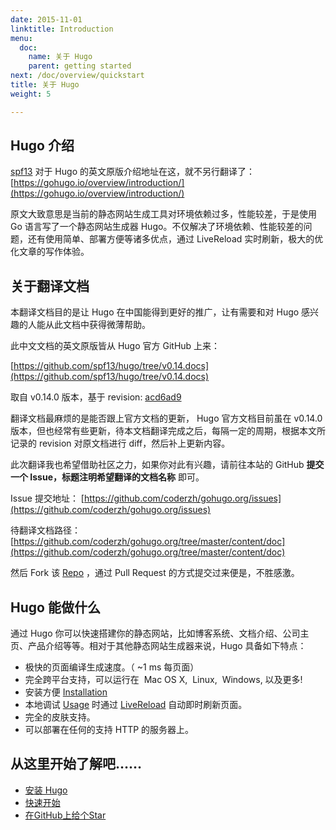 ```yaml
---
date: 2015-11-01
linktitle: Introduction
menu:
  doc:
    name: 关于 Hugo
    parent: getting started
next: /doc/overview/quickstart
title: 关于 Hugo
weight: 5

---
```


## Hugo 介绍

[spf13](http://spf13.com) 对于 Hugo 的英文原版介绍地址在这，就不另行翻译了：[https://gohugo.io/overview/introduction/](https://gohugo.io/overview/introduction/)

原文大致意思是当前的静态网站生成工具对环境依赖过多，性能较差，于是使用 Go 语言写了一个静态网站生成器 Hugo。不仅解决了环境依赖、性能较差的问题，还有使用简单、部署方便等诸多优点，通过 LiveReload 实时刷新，极大的优化文章的写作体验。

## 关于翻译文档

本翻译文档目的是让 Hugo 在中国能得到更好的推广，让有需要和对 Hugo 感兴趣的人能从此文档中获得微薄帮助。

此中文文档的英文原版皆从 Hugo 官方 GitHub 上来：

[https://github.com/spf13/hugo/tree/v0.14.docs](https://github.com/spf13/hugo/tree/v0.14.docs)

取自 v0.14.0 版本，基于 revision: [acd6ad9](https://github.com/spf13/hugo/tree/acd6ad92c181cd7cdb485467cef0e8986911fb02)

翻译文档最麻烦的是能否跟上官方文档的更新， Hugo 官方文档目前虽在 v0.14.0 版本，但也经常有些更新，待本文档翻译完成之后，每隔一定的周期，根据本文所记录的 revision 对原文档进行 diff，然后补上更新内容。

此次翻译我也希望借助社区之力，如果你对此有兴趣，请前往本站的 GitHub **提交一个 Issue，标题注明希望翻译的文档名称** 即可。

Issue 提交地址： [https://github.com/coderzh/gohugo.org/issues](https://github.com/coderzh/gohugo.org/issues)

待翻译文档路径： [https://github.com/coderzh/gohugo.org/tree/master/content/doc](https://github.com/coderzh/gohugo.org/tree/master/content/doc)

然后 Fork 该 [Repo](https://github.com/coderzh/gohugo.org) ，通过 Pull Request 的方式提交过来便是，不胜感激。

## Hugo 能做什么

通过 Hugo 你可以快速搭建你的静态网站，比如博客系统、文档介绍、公司主页、产品介绍等等。相对于其他静态网站生成器来说，Hugo 具备如下特点：

  * 极快的页面编译生成速度。（ ~1&nbsp;ms 每页面）
  * 完全跨平台支持，可以运行在 <i class="fa fa-apple"></i>&nbsp;Mac OS&nbsp;X, <i class="fa fa-linux"></i>&nbsp;Linux, <i class="fa fa-windows"></i>&nbsp;Windows, 以及更多!
  * 安装方便 [Installation](/doc/overview/installing/)
  * 本地调试 [Usage](/doc/overview/usage/) 时通过 [LiveReload](/doc/extras/livereload/) 自动即时刷新页面。
  * 完全的皮肤支持。
  * 可以部署在任何的支持 HTTP 的服务器上。

## 从这里开始了解吧……

 * [安装 Hugo](/doc/overview/installing/)
 * [快速开始](/doc/overview/quickstart/)
 * [在GitHub上给个Star](https://github.com/coderzh/gohugo.org)

